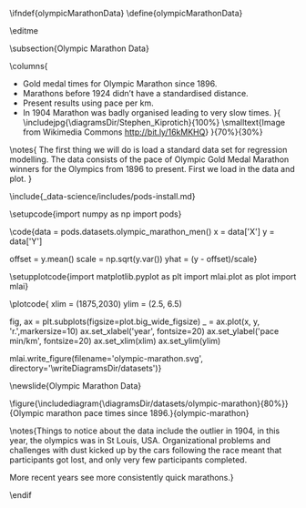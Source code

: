 \ifndef{olympicMarathonData}
\define{olympicMarathonData}

\editme

\subsection{Olympic Marathon Data}

\columns{
* Gold medal times for Olympic Marathon since 1896.
* Marathons before 1924 didn’t have a standardised distance.
* Present results using pace per km.
* In 1904 Marathon was badly organised leading to very slow times.
}{
\includejpg{\diagramsDir/Stephen_Kiprotich}{100%}
\smalltext{Image from Wikimedia Commons <http://bit.ly/16kMKHQ>}
}{70%}{30%}

\notes{
The first thing we will do is load a standard data set for regression modelling. The data consists of the pace of Olympic Gold Medal Marathon winners for the Olympics from 1896 to present. First we load in the data and plot.
}

\include{_data-science/includes/pods-install.md}

\setupcode{import numpy as np
import pods}

\code{data = pods.datasets.olympic_marathon_men()
x = data['X']
y = data['Y']

offset = y.mean()
scale = np.sqrt(y.var())
yhat = (y - offset)/scale}

\setupplotcode{import matplotlib.pyplot as plt
import mlai.plot as plot
import mlai}

\plotcode{
xlim = (1875,2030)
ylim = (2.5, 6.5)

fig, ax = plt.subplots(figsize=plot.big_wide_figsize)
_ = ax.plot(x, y, 'r.',markersize=10)
ax.set_xlabel('year', fontsize=20)
ax.set_ylabel('pace min/km', fontsize=20)
ax.set_xlim(xlim)
ax.set_ylim(ylim)

mlai.write_figure(filename='olympic-marathon.svg', 
				  directory='\writeDiagramsDir/datasets')}

\newslide{Olympic Marathon Data}

\figure{\includediagram{\diagramsDir/datasets/olympic-marathon}{80%}}{Olympic marathon pace times since 1896.}{olympic-marathon}

\notes{Things to notice about the data include the outlier in 1904, in this year, the olympics was in St Louis, USA. Organizational problems and challenges with dust kicked up by the cars following the race meant that participants got lost, and only very few participants completed. 

More recent years see more consistently quick marathons.}

\endif
